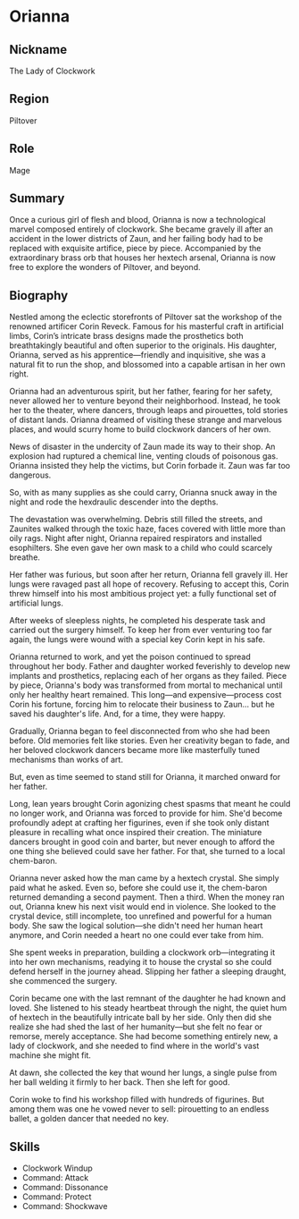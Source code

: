 # Orianna

## Nickname
The Lady of Clockwork

## Region
Piltover

## Role
Mage

## Summary
Once a curious girl of flesh and blood, Orianna is now a technological marvel 
composed entirely of clockwork. She became gravely ill after an accident in the 
lower districts of Zaun, and her failing body had to be replaced with exquisite 
artifice, piece by piece. Accompanied by the extraordinary brass orb that 
houses her hextech arsenal, Orianna is now free to explore the wonders of 
Piltover, and beyond.

## Biography
Nestled among the eclectic storefronts of Piltover sat the workshop of the 
renowned artificer Corin Reveck. Famous for his masterful craft in artificial 
limbs, Corin’s intricate brass designs made the prosthetics both breathtakingly 
beautiful and often superior to the originals. His daughter, Orianna, served as 
his apprentice—friendly and inquisitive, she was a natural fit to run the shop, 
and blossomed into a capable artisan in her own right.

Orianna had an adventurous spirit, but her father, fearing for her safety, 
never allowed her to venture beyond their neighborhood. Instead, he took her to 
the theater, where dancers, through leaps and pirouettes, told stories of 
distant lands. Orianna dreamed of visiting these strange and marvelous places, 
and would scurry home to build clockwork dancers of her own.

News of disaster in the undercity of Zaun made its way to their shop. An 
explosion had ruptured a chemical line, venting clouds of poisonous gas. 
Orianna insisted they help the victims, but Corin forbade it. Zaun was far too 
dangerous.

So, with as many supplies as she could carry, Orianna snuck away in the night 
and rode the hexdraulic descender into the depths.

The devastation was overwhelming. Debris still filled the streets, and Zaunites 
walked through the toxic haze, faces covered with little more than oily rags. 
Night after night, Orianna repaired respirators and installed esophilters. She 
even gave her own mask to a child who could scarcely breathe.

Her father was furious, but soon after her return, Orianna fell gravely ill. 
Her lungs were ravaged past all hope of recovery. Refusing to accept this, 
Corin threw himself into his most ambitious project yet: a fully functional set 
of artificial lungs.

After weeks of sleepless nights, he completed his desperate task and carried 
out the surgery himself. To keep her from ever venturing too far again, the 
lungs were wound with a special key Corin kept in his safe.

Orianna returned to work, and yet the poison continued to spread throughout her 
body. Father and daughter worked feverishly to develop new implants and 
prosthetics, replacing each of her organs as they failed. Piece by piece, 
Orianna's body was transformed from mortal to mechanical until only her healthy 
heart remained. This long—and expensive—process cost Corin his fortune, forcing 
him to relocate their business to Zaun… but he saved his daughter's life. And, 
for a time, they were happy.

Gradually, Orianna began to feel disconnected from who she had been before. Old 
memories felt like stories. Even her creativity began to fade, and her beloved 
clockwork dancers became more like masterfully tuned mechanisms than works of 
art.

But, even as time seemed to stand still for Orianna, it marched onward for her 
father.

Long, lean years brought Corin agonizing chest spasms that meant he could no 
longer work, and Orianna was forced to provide for him. She'd become profoundly 
adept at crafting her figurines, even if she took only distant pleasure in 
recalling what once inspired their creation. The miniature dancers brought in 
good coin and barter, but never enough to afford the one thing she believed 
could save her father. For that, she turned to a local chem-baron.

Orianna never asked how the man came by a hextech crystal. She simply paid what 
he asked. Even so, before she could use it, the chem-baron returned demanding a 
second payment. Then a third. When the money ran out, Orianna knew his next 
visit would end in violence. She looked to the crystal device, still 
incomplete, too unrefined and powerful for a human body. She saw the logical 
solution—she didn't need her human heart anymore, and Corin needed a heart no 
one could ever take from him.

She spent weeks in preparation, building a clockwork orb—integrating it into 
her own mechanisms, readying it to house the crystal so she could defend 
herself in the journey ahead. Slipping her father a sleeping draught, she 
commenced the surgery.

Corin became one with the last remnant of the daughter he had known and loved. 
She listened to his steady heartbeat through the night, the quiet hum of 
hextech in the beautifully intricate ball by her side. Only then did she 
realize she had shed the last of her humanity—but she felt no fear or remorse, 
merely acceptance. She had become something entirely new, a lady of clockwork, 
and she needed to find where in the world's vast machine she might fit.

At dawn, she collected the key that wound her lungs, a single pulse from her 
ball welding it firmly to her back. Then she left for good.

Corin woke to find his workshop filled with hundreds of figurines. But among 
them was one he vowed never to sell: pirouetting to an endless ballet, a golden 
dancer that needed no key.

## Skills
- Clockwork Windup
- Command: Attack
- Command: Dissonance
- Command: Protect
- Command: Shockwave